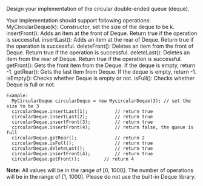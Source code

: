 Design your implementation of the circular double-ended queue (deque).

Your implementation should support following operations:
  MyCircularDeque(k): Constructor, set the size of the deque to be k.
  insertFront(): Adds an item at the front of Deque. Return true if the operation is successful.
  insertLast(): Adds an item at the rear of Deque. Return true if the operation is successful.
  deleteFront(): Deletes an item from the front of Deque. Return true if the operation is successful.
  deleteLast(): Deletes an item from the rear of Deque. Return true if the operation is successful.
  getFront(): Gets the front item from the Deque. If the deque is empty, return -1.
  getRear(): Gets the last item from Deque. If the deque is empty, return -1.
  isEmpty(): Checks whether Deque is empty or not. 
  isFull(): Checks whether Deque is full or not.
 
```
Example:
  MyCircularDeque circularDeque = new MycircularDeque(3); // set the size to be 3
  circularDeque.insertLast(1);			// return true
  circularDeque.insertLast(2);			// return true
  circularDeque.insertFront(3);			// return true
  circularDeque.insertFront(4);			// return false, the queue is full
  circularDeque.getRear();  			// return 2
  circularDeque.isFull();				// return true
  circularDeque.deleteLast();			// return true
  circularDeque.insertFront(4);			// return true
  circularDeque.getFront();			// return 4
```  

**Note:**
  All values will be in the range of [0, 1000].
  The number of operations will be in the range of [1, 1000].
  Please do not use the built-in Deque library.
